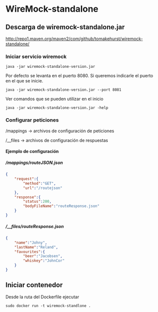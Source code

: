 # WireMock-standalone

## Descarga de wiremock-standalone.jar
http://repo1.maven.org/maven2/com/github/tomakehurst/wiremock-standalone/

### Iniciar servicio wiremock
```shell
java -jar wiremock-standalone-version.jar 
```
Por defecto se levanta en el puerto 8080. Si queremos indicarle el puerto en el que se inicie.
```shell
java -jar wiremock-standalone-version.jar --port 8081
```
Ver comandos que se pueden utilizar en el inicio
```
java -jar wiremock-standalone-version.jar -help
```

### Configurar peticiones
/mappings -> archivos de configuración de peticiones

/__files -> archivos de configuración de respuestas

#### Ejemplo de configuración
##### /mappings/routeJSON.json

```json
{
	"request":{
		"method":"GET",
		"url":"/routejson"
	},
	"response":{
		"status":200,
		"bodyFileName":"routeResponse.json"
	}
}
```
##### /__files/routeResponse.json
```json
{
	"name":"Johny",
	"lastName":"Reland",
	"favourites":{
		"beer":"Jacobsen",
		"whiskey":"JohnCor"
	}
}
```

## Iniciar contenedor
Desde la ruta del Dockerfile ejecutar

```shel
sudo docker run -t wiremock-standlone .
```
